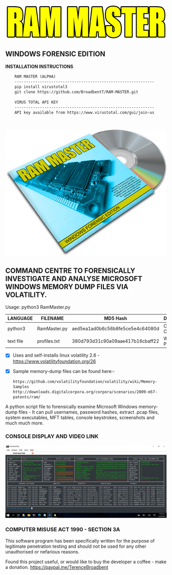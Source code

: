 <p align="center">
  <img src="https://github.com/BroadbentT/RAM-MASTER/blob/main/picture1.png">
</p>

## WINDOWS FORENSIC EDITION

**INSTALLATION INSTRUCTIONS**

        RAM MASTER (ALPHA)
        -------------------------------------------------------------
        pip install virustotal3
        git clone https://github.com/BroadbentT/RAM-MASTER.git 
        
        VIRUS TOTAL API KEY
        -------------------------------------------------------------
        API key available from https://www.virustotal.com/gui/join-us
<br>

<p align="center">
  <img src="https://github.com/BroadbentT/RAM-MASTER/blob/main/picture2.png"> 
</p>

## COMMAND CENTRE TO FORENSICALLY INVESTIGATE AND ANALYSE MICROSOFT WINDOWS MEMORY DUMP FILES VIA VOLATILITY.

Usage: python3 RamMaster.py

| LANGUAGE  | FILENAME     | MD5 Hash                         | DESCRIPTION      | VERSION  |
|------     |------        | -------                          | ------           | ----     |
| python3   | RamMaster.py | aed5ea1ad0b6c56b8fe5ce5e4c64080d | Command Centre   | Forensic |
| text file | profiles.txt | 380d793d31c90a09aae417b16cbaff22 | Windows Profiles | Forensic |

- [x] Uses and self-installs linux volatility 2.6 - https://www.volatilityfoundation.org/26
- [x] Sample memory-dump files can be found here:-</br>

      https://github.com/volatilityfoundation/volatility/wiki/Memory-Samples
      http://downloads.digitalcorpora.org/corpora/scenarios/2009-m57-patents/ram/

A python script file to forensically examine Microsoft Windows memory-dump files - It can pull usernames, password hashes, extract .pcap files, system executables, MFT tables, console keystrokes, screenshots and much much more.

### CONSOLE DISPLAY AND VIDEO LINK
[![RamMater](https://github.com/BroadbentT/RAM-MASTER/blob/main/picture3.png)](https://youtu.be/uDhZfkAXuxI "Ram Master")


### COMPUTER MISUSE ACT 1990 - SECTION 3A
This software program has been specifically written for the purpose of legitimate penetration testing and should not be used for any other unauthorised or nefarious reasons.

Found this project useful, or would like to buy the developer a coffee - make a donation.
https://paypal.me/TerenceBroadbent

